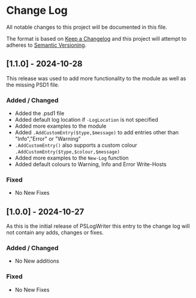 
# Change Log
All notable changes to this project will be documented in this file.
 
The format is based on [Keep a Changelog](http://keepachangelog.com/)
and this project will attempt to adheres to [Semantic Versioning](http://semver.org/).

## [1.1.0] - 2024-10-28
This release was used to add more functionality to the module as well as the missing PSD1 file.

### Added / Changed
 * Added the .psd1 file
 * Added default log location if `-LogLocation` is not specified
 * Added more examples to the module
 * Added `.AddCustomEntry($type,$message)` to add entries other than "Info","Error" or "Warning"
 * `.AddCustomEntry()` also supports a custom colour `.AddCustomEntry($type,$colour,$message)`
 * Added more examples to the `New-Log` function
 * Added default colours to Warning, Info and Error Write-Hosts
  
### Fixed
 * No New Fixes

## [1.0.0] - 2024-10-27
As this is the initial release of PSLogWriter this entry to the change log will not contain any adds, changes or fixes. 

### Added / Changed
 * No New additions

### Fixed
 * No New Fixes